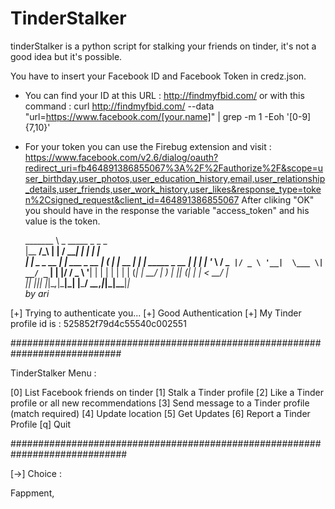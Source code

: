 # TinderStalker
tinderStalker is a python script for stalking your friends on tinder, it's not a good idea but it's possible.


You have to insert your Facebook ID and Facebook Token in credz.json.

- You can find your ID at this URL : http://findmyfbid.com/
or with this command : curl http://findmyfbid.com/ --data "url=https://www.facebook.com/[your.name]" | grep -m 1 -Eoh '[0-9]{7,10}'

- For your token you can use the Firebug extension and visit : https://www.facebook.com/v2.6/dialog/oauth?redirect_uri=fb464891386855067%3A%2F%2Fauthorize%2F&scope=user_birthday,user_photos,user_education_history,email,user_relationship_details,user_friends,user_work_history,user_likes&response_type=token%2Csigned_request&client_id=464891386855067
  After cliking "OK" you should have in the response the variable "access_token" and his value is the token. 



  _______ \           _              _____ _        _ _             
 |__   __/_\         | |            / ____| |      | | |            
    | |   _ _ __   __| | ___ _ __  | (___ | |_ __ _| | | _____ _ __ 
    | |  | | '_ \ / _` |/ _ \ '__|  \___ \| __/ _` | | |/ / _ \ '__|
    | |  | | | | | (_| |  __/ |     ____) | || (_| | |   <  __/ |   
    |_|  |_|_| |_|\__,_|\___|_|    |_____/ \__\__,_|_|_|\_\___|_|   
                                                                    by ari_

 [+] Trying to authenticate you...
 [+] Good Authentication
 [+] My Tinder profile id is : 525852f79d4c55540c002551

############################################################################

 TinderStalker Menu : 

 [0] List Facebook friends on tinder
 [1] Stalk a Tinder profile
 [2] Like a Tinder profile or all new recommendations
 [3] Send message to a Tinder profile (match required)
 [4] Update location
 [5] Get Updates
 [6] Report a Tinder Profile
 [q] Quit

#############################################################################

 [->] Choice : 


Fappment,
